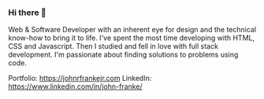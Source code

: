 ### Hi there 👋

<!--
**johnfranke/johnfranke** is a ✨ _special_ ✨ repository because its `README.md` (this file) appears on your GitHub profile.

Here are some ideas to get you started:

- 🔭 I’m currently working on ...
- 🌱 I’m currently learning ...
- 👯 I’m looking to collaborate on ...
- 🤔 I’m looking for help with ...
- 💬 Ask me about ...
- 📫 How to reach me: ...
- 😄 Pronouns: ...
- ⚡ Fun fact: ...
-->

Web & Software Developer with an inherent eye for design and the technical know-how to bring it to life. I've spent the most time developing with HTML, CSS and Javascript. Then I studied and fell in love with full stack development. I'm passionate about finding solutions to problems using code.

Portfolio: https://johnrfrankejr.com
LinkedIn: https://www.linkedin.com/in/john-franke/
